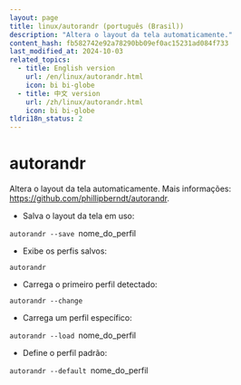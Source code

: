 ```yaml
---
layout: page
title: linux/autorandr (português (Brasil))
description: "Altera o layout da tela automaticamente."
content_hash: fb582742e92a78290bb09ef0ac15231ad084f733
last_modified_at: 2024-10-03
related_topics:
  - title: English version
    url: /en/linux/autorandr.html
    icon: bi bi-globe
  - title: 中文 version
    url: /zh/linux/autorandr.html
    icon: bi bi-globe
tldri18n_status: 2
---
```

# autorandr

Altera o layout da tela automaticamente.
Mais informações: <https://github.com/phillipberndt/autorandr>.

- Salva o layout da tela em uso:

`autorandr --save `<span class="tldr-var badge badge-pill bg-dark-lm bg-white-dm text-white-lm text-dark-dm font-weight-bold">nome_do_perfil</span>

- Exibe os perfis salvos:

`autorandr`

- Carrega o primeiro perfil detectado:

`autorandr --change`

- Carrega um perfil específico:

`autorandr --load `<span class="tldr-var badge badge-pill bg-dark-lm bg-white-dm text-white-lm text-dark-dm font-weight-bold">nome_do_perfil</span>

- Define o perfil padrão:

`autorandr --default `<span class="tldr-var badge badge-pill bg-dark-lm bg-white-dm text-white-lm text-dark-dm font-weight-bold">nome_do_perfil</span>
